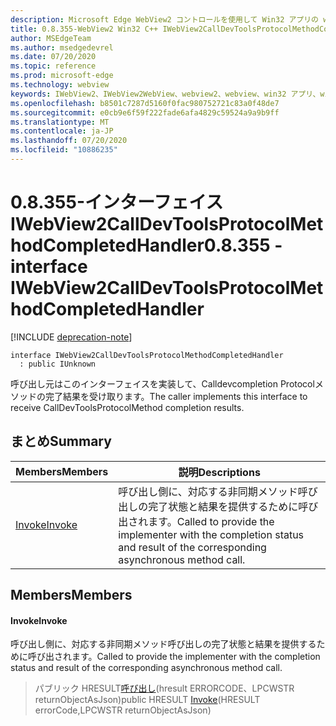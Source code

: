 ```yaml
---
description: Microsoft Edge WebView2 コントロールを使用して Win32 アプリの web コンテンツをホストする
title: 0.8.355-WebView2 Win32 C++ IWebView2CallDevToolsProtocolMethodCompletedHandler
author: MSEdgeTeam
ms.author: msedgedevrel
ms.date: 07/20/2020
ms.topic: reference
ms.prod: microsoft-edge
ms.technology: webview
keywords: IWebView2、IWebView2WebView、webview2、webview、win32 アプリ、win32、edge
ms.openlocfilehash: b8501c7287d5160f0fac980752721c83a0f48de7
ms.sourcegitcommit: e0cb9e6f59f222fade6afa4829c59524a9a9b9ff
ms.translationtype: MT
ms.contentlocale: ja-JP
ms.lasthandoff: 07/20/2020
ms.locfileid: "10886235"
---
```

# <span data-ttu-id="d6ca2-104">0.8.355-インターフェイス IWebView2CallDevToolsProtocolMethodCompletedHandler</span><span class="sxs-lookup"><span data-stu-id="d6ca2-104">0.8.355 - interface IWebView2CallDevToolsProtocolMethodCompletedHandler</span></span> 

[!INCLUDE [deprecation-note](../../includes/deprecation-note.md)]

```
interface IWebView2CallDevToolsProtocolMethodCompletedHandler
  : public IUnknown
```

<span data-ttu-id="d6ca2-105">呼び出し元はこのインターフェイスを実装して、Calldevcompletion Protocolメソッドの完了結果を受け取ります。</span><span class="sxs-lookup"><span data-stu-id="d6ca2-105">The caller implements this interface to receive CallDevToolsProtocolMethod completion results.</span></span>

## <span data-ttu-id="d6ca2-106">まとめ</span><span class="sxs-lookup"><span data-stu-id="d6ca2-106">Summary</span></span>

 <span data-ttu-id="d6ca2-107">Members</span><span class="sxs-lookup"><span data-stu-id="d6ca2-107">Members</span></span>                        | <span data-ttu-id="d6ca2-108">説明</span><span class="sxs-lookup"><span data-stu-id="d6ca2-108">Descriptions</span></span>
--------------------------------|---------------------------------------------
[<span data-ttu-id="d6ca2-109">Invoke</span><span class="sxs-lookup"><span data-stu-id="d6ca2-109">Invoke</span></span>](#invoke) | <span data-ttu-id="d6ca2-110">呼び出し側に、対応する非同期メソッド呼び出しの完了状態と結果を提供するために呼び出されます。</span><span class="sxs-lookup"><span data-stu-id="d6ca2-110">Called to provide the implementer with the completion status and result of the corresponding asynchronous method call.</span></span>

## <span data-ttu-id="d6ca2-111">Members</span><span class="sxs-lookup"><span data-stu-id="d6ca2-111">Members</span></span>

#### <span data-ttu-id="d6ca2-112">Invoke</span><span class="sxs-lookup"><span data-stu-id="d6ca2-112">Invoke</span></span> 

<span data-ttu-id="d6ca2-113">呼び出し側に、対応する非同期メソッド呼び出しの完了状態と結果を提供するために呼び出されます。</span><span class="sxs-lookup"><span data-stu-id="d6ca2-113">Called to provide the implementer with the completion status and result of the corresponding asynchronous method call.</span></span>

> <span data-ttu-id="d6ca2-114">パブリック HRESULT[呼び出し](#invoke)(hresult ERRORCODE、LPCWSTR returnObjectAsJson)</span><span class="sxs-lookup"><span data-stu-id="d6ca2-114">public HRESULT [Invoke](#invoke)(HRESULT errorCode,LPCWSTR returnObjectAsJson)</span></span>


